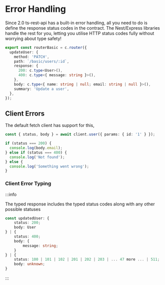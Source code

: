 # Error Handling

Since 2.0 ts-rest-api has a built-in error handling, all you need to do is define the response status codes in the contract. The Nest/Express libraries handle the rest for you, letting you utilise HTTP status codes fully without worrying about type safety!

```typescript
export const routerBasic = c.router({
  updateUser: {
    method: 'PATCH',
    path: `/basic/users/:id`,
    response: {
      200: c.type<User>(),
      400: c.type<{ message: string }>(),
    },
    body: c.type<{ name: string | null; email: string | null }>(),
    summary: 'Update a user',
  },
});
```

## Client Errors

The default fetch client has support for this,

```typescript
const { status, body } = await client.user({ params: { id: '1' } });

if (status === 200) {
  console.log(body.email);
} else if (status === 400) {
  console.log('Not found');
} else {
  console.log('Something went wrong');
}
```

### Client Error Typing

:::info

The typed response includes the typed status codes along with any other possible statuses

```typescript
const updatedUser: {
    status: 200;
    body: User
} | {
    status: 400;
    body: {
        message: string;
    }
} | {
    status: 100 | 101 | 102 | 201 | 202 | 203 | ... 47 more ... | 511;
    body: unknown;
}
```

:::
